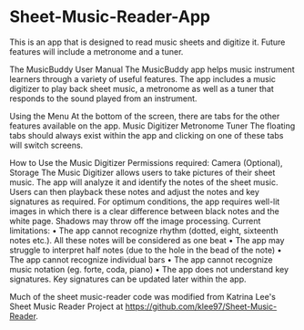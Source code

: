 # Sheet-Music-Reader-App
This is an app that is designed to read music sheets and digitize it. Future features will include a metronome and a tuner.

The MusicBuddy User Manual
	The MusicBuddy app helps music instrument learners through a variety of useful features. The app includes a music digitizer to play back sheet music, a metronome as well as a tuner that responds to the sound played from an instrument.

Using the Menu
	At the bottom of the screen, there are tabs for the other features available on the app.
	 	Music Digitizer
	 	Metronome
	 	Tuner
The floating tabs should always exist within the app and clicking on one of these tabs will switch screens.

How to Use the Music Digitizer
Permissions required: Camera (Optional), Storage
	The Music Digitizer allows users to take pictures of their sheet music. The app will analyze it and identify the notes of the sheet music. Users can then playback these notes and adjust the notes and key signatures as required.
	For optimum conditions, the app requires well-lit images in which there is a clear difference between black notes and the white page. Shadows may throw off the image processing.
	Current limitations:
•	The app cannot recognize rhythm (dotted, eight, sixteenth notes etc.). All these notes will be considered as one beat
•	The app may struggle to interpret half notes (due to the hole in the bead of the note)
•	The app cannot recognize individual bars
•	The app cannot recognize music notation (eg. forte, coda, piano)
•	The app does not understand key signatures. Key signatures can be updated later within the app.

Much of the sheet music-reader code was modified from Katrina Lee's Sheet Music Reader Project at https://github.com/klee97/Sheet-Music-Reader.
